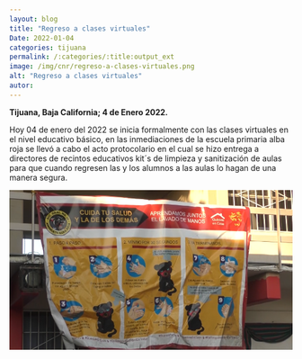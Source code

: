 ```yaml
---
layout: blog
title: "Regreso a clases virtuales"
Date: 2022-01-04
categories: tijuana
permalink: /:categories/:title:output_ext
image: /img/cnr/regreso-a-clases-virtuales.png
alt: "Regreso a clases virtuales"
autor:
---
```


**Tijuana, Baja California; 4 de Enero 2022.** 

Hoy 04 de enero del 2022 se inicia formalmente con las clases virtuales en el nivel educativo básico, en las inmediaciones de la escuela primaria alba roja se llevó a cabo el acto protocolario en el cual se hizo entrega a directores  de recintos educativos kit´s de limpieza y sanitización de aulas para que cuando regresen las y los alumnos a las aulas lo hagan de una manera segura.

<div id="carouselExampleSlidesOnly" class="carousel slide" data-ride="carousel">
  <div class="carousel-inner">
    <div class="carousel-item active">
       <img class="d-block w-100" src="/img/cnr/regreso-a-clases-virtuales.png" loading="lazy"  alt="Regreso a clases virtuales">
    </div>
  </div>
</div>